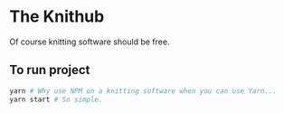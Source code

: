 # The Knithub

Of course knitting software should be free.

## To run project

```bash
yarn # Why use NPM on a knitting software when you can use Yarn...
yarn start # So simple.
```
